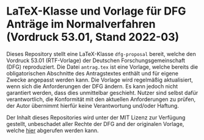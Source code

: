 # LaTeX-Klasse und Vorlage für DFG Anträge im Normalverfahren (Vordruck 53.01, Stand 2022-03)

Dieses Repository stellt eine LaTeX-Klasse `dfg-proposal` bereit, welche den Vordruck 53.01 (RTF-Vorlage) der Deutschen
Forschungsgemeinschaft (DFG) reproduziert.
Die Datei `antrag.tex` ist eine Vorlage, welche bereits die obligatorischen Abschnitte des Antragstextes enthält und für
eigene Zwecke angepasst werden kann.
Die Vorlage wird regelmäßig aktualisiert, wenn sich die Anforderungen der DFG ändern.
Es kann jedoch nicht garantiert werden, dass dies unmittelbar geschieht.
Nutzer sind selbst dafür verantwortlich, die Konformität mit den aktuellen Anforderungen zu prüfen, der Autor übernimmt
hierfür keine Verantwortung und/oder Haftung.

Der Inhalt dieses Repositories wird unter der MIT Lizenz zur Verfügung gestellt, unbeschadet aller Rechte der DFG and
der originalen Vorlage, welche [hier](https://www.dfg.de/formulare/53_01_elan/53_01_de_elan.rtf) abgerufen werden kann.